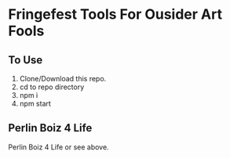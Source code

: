 # Fringefest Tools For Ousider Art Fools

## To Use

1. Clone/Download this repo.
2. cd to repo directory
3. npm i
4. npm start

## Perlin Boiz 4 Life

Perlin Boiz 4 Life or see above.